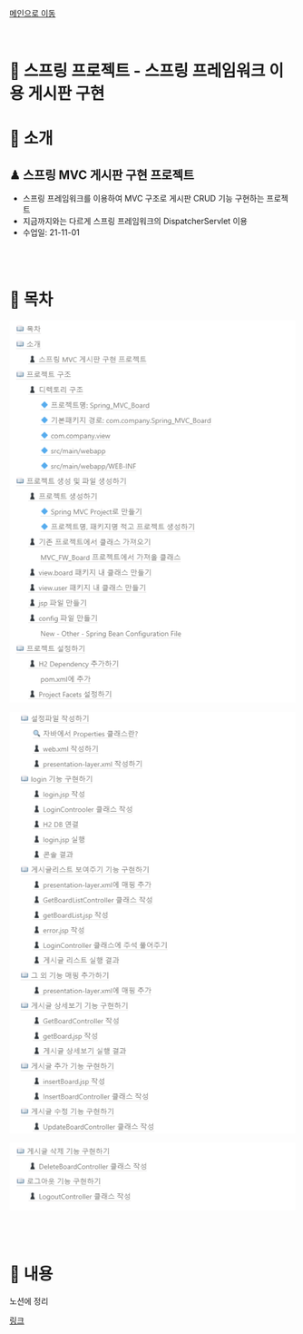 [메인으로 이동](../../../README.md)

<br>

# 📒 스프링 프로젝트 - 스프링 프레임워크 이용 게시판 구현

# 📖 소개

## ♟ 스프링 MVC 게시판 구현 프로젝트

- 스프링 프레임워크를 이용하여 MVC 구조로 게시판 CRUD 기능 구현하는 프로젝트
- 지금까지와는 다르게 스프링 프레임워크의 DispatcherServlet 이용
- 수업일: 21-11-01

<br><br>



# 📖 목차 <a id="index">

![](md-images/2021-11-01-19-33-46.png)

![](md-images/2021-11-01-19-34-21.png)

![](md-images/2021-11-01-19-35-00.png)

<br><br>

# 📖 내용 <a id="content">

노션에 정리


[링크](https://blushing-scale-c79.notion.site/70a2e1fea3644450ace72b94f20f4e72)